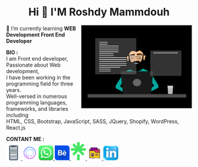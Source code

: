 <h1 align="center"> Hi 👋 I'M Roshdy Mammdouh </h1>

<img align="right" alt="Coding" width="300" src="Image/skills.gif">

🌱 I’m currently learning **WEB Development Front End Developer** <br>

**BIO :** 
<br>
I am Front end developer, <br>
Passionate about Web development, <br>
I have been working in the programming field for three years. <br>
Well-versed in numerous programming languages, frameworks, and libraries including <br>
HTML, CSS, Bootstrap, JavaScript, SASS, JQuery, Shopify, WordPress, React.js
<br>

**CONTANT ME :**
<br>
<a href="tel:+201117651690"> <img width="40" src="Image/smartphone.png" alt="smartphone"> </a>
<a href="https://github.com/Roshdy0"> <img width="40" src="Image/github.png" alt="github"></a>
<a href="https://wa.me/+0201117651690"> <img width="40" src="Image/WhatsApp.png" alt="WhatsApp"> </a>
<a href="https://www.behance.net/Roshdy0"> <img width="40" src="Image/behance.png" alt="behance"> </a>
<a href="https://linktr.ee/Roshdy_Mammdouh"> <img width="40" src="Image/linktree.png" alt="linktr"> </a>
<a href="https://roshdy0.github.io/Portfolio/"> <img width="40" src="Image/Portfolio.png" alt="Portfolio"> </a>
<a href="https://www.linkedin.com/in/roshdi-mammdoh-27a004209/"> <img width="40" src="Image/linkedin.png" alt="linkedin"> </a>
